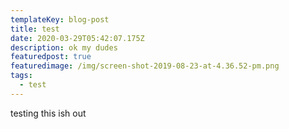 ```yaml
---
templateKey: blog-post
title: test
date: 2020-03-29T05:42:07.175Z
description: ok my dudes
featuredpost: true
featuredimage: /img/screen-shot-2019-08-23-at-4.36.52-pm.png
tags:
  - test
---
```

testing this ish out